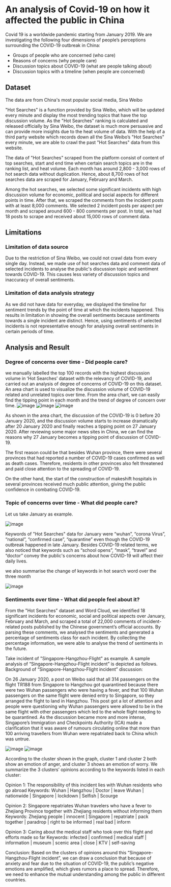# An analysis of Covid-19 on how it affected the public in China

Covid 19 is a worldwide pandemic starting from January 2019. 
We are investigating the following four dimensions of people’s
perceptions surrounding the COVID-19 outbreak in China:
- Groups of people who are concerned (who care)
- Reasons of concerns (why people care)
- Discussion topics about COVID-19 (what are people talking about)
- Discussion topics with a timeline (when people are concerned)

## Dataset
The data are from China's most popular social media, Sina Weibo

"Hot Searches" is a function provided by Sina Weibo, which will be updated every minute and display the most trending topics that have the top discussion volume. As the "Hot Searches" ranking is calculated and released officially by Sina Weibo, the dataset is much more persuasive and can provide more insights due to the heat volume of data. With the help of a third party website which records down all the Sina Weibo’s "Hot Searches" every minute, we are able to crawl the past "Hot Searches" data from this website.

The data of "Hot Searches" scraped from the platform consist of content of top searches, start and end time when certain search topics are in the ranking list, and heat volume. Each month has around 2,800 - 3,000 rows of hot search data without duplication. Hence, about 8,700 rows of hot searches data are scraped for January, February and March.

Among the hot searches, we selected some significant incidents with high discussion volume for economic, political and social aspects for different points in time. After that, we scraped the comments from the incident posts with at least 8,000 comments. We selected 2 incident posts per aspect per month and scraped around 600 - 800 comments per post. In total, we had 18 posts to scrape and received about 15,000 rows of comment data.

## Limitations
### Limitation of data source
Due to the restriction of Sina Weibo, we could not crawl data from every single day. Instead, we made use of hot searches data and comment data of selected incidents to analyse the public's discussion topic and sentiment towards COVID-19. This causes less variety of discussion topics and inaccuracy of overall sentiments.

### Limitation of data analysis strategy
As we did not have data for everyday, we displayed the timeline for sentiment trends by the point of time at which the incidents happened. This results in limitation in showing the overall sentiments because sentiments towards a single incident are distinct. Hence, using sentiments of selected incidents is not representative enough for analysing overall sentiments in certain periods of time.

## Analysis and Result
### Degree of concerns over time - Did people care?
we manually labelled the top 100 records with the highest discussion volume in ‘Hot Searches’ dataset with the relevancy of COVID-19, and carried out an analysis of degree of concerns of COVID-19 on this dataset. An area chart is used to visualize the discussion volume of COVID-19 related and unrelated topics over time. From the area chart, we can easily find the tipping point in each month and the trend of degree of concern over time.
![image](https://github.com/Zhengnannn/MyProject/blob/main/img/monthly%20search%20words.JPG)
![image](https://github.com/Zhengnannn/MyProject/blob/main/img/feb_search%20words.JPG)
![image](https://github.com/Zhengnannn/MyProject/blob/main/img/mar_search%20words.JPG)

As shown in the area chart, the discussion of the COVID-19 is 0 before 20 January 2020, and the discussion volume starts to increase dramatically after 20 January 2020 and finally reaches a tipping point on 27 January 2020. After reviewing some major news sites in China, we can find the reasons why 27 January becomes a tipping point of discussion of COVID-19.

The first reason could be that besides Wuhan province, there were several provinces that had reported a number of COVID-19 cases confirmed as well as death cases. Therefore, residents in other provinces also felt threatened and paid close attention to the spreading of COVID-19.

On the other hand, the start of the construction of makeshift hospitals in several provinces received much public attention, giving the public confidence in combating COVID-19.

### Topic of concerns over time - What did people care?

Let us take January as example.

![image](https://github.com/Zhengnannn/MyProject/blob/main/img/wordcloud.JPG)

Keywords of "Hot Searches" data for January were “wuhan”, “corona Virus”, “national”, “confirmed case”, “quarantine” even though the COVID-19 outbreak happened in late January. Besides COVID-19 related terms, we also noticed that keywords such as “school opens”, “mask”, “travel” and “doctor” convey the public's concerns about how COVID-19 will affect their daily lives.

we also summarise the change of keywords in hot search word over the three month

![image](https://github.com/Zhengnannn/MyProject/blob/main/img/keyword_change.JPG)

### Sentiments over time - What did people feel about it?

From the "Hot Searches" dataset and Word Cloud, we identified 18 significant incidents for economic, social and political aspects over January, February and March, and scraped a total of 22,000 comments of incident-related posts published by the Chinese government’s official accounts.
By parsing these comments, we analysed the sentiments and generated a percentage of sentiments class for each incident. By collecting the percentage information, we were able to analyse the trend of sentiments in the future.

Take incident of "Singapore-Hangzhou-Flight" as example. A sample analysis of “Singapore-Hangzhou-Flight incident” is depicted as follows.
Background of “Singapore-Hangzhou-Flight incident” discussion:

On 26 January 2020, a post on Weibo said that all 314 passengers on the flight TR188 from Singapore to Hangzhou got quarantined because there were two Wuhan passengers who were having a fever, and that 100 Wuhan passengers on the same flight were denied entry to Singapore, so they arranged the flight to land in Hangzhou. This post got a lot of attention and people were questioning why Wuhan passengers were allowed to be in the same flight with other passengers which led to the whole flight needing to be quarantined. As the discussion became more and more intense, Singapore’s Immigration and Checkpoints Authority (ICA) made a clarification that it was aware of rumours circulating online that more than 100 arriving travellers from Wuhan were repatriated back to China which was untrue.

![image](https://github.com/Zhengnannn/MyProject/blob/main/img/sentiment_piechart.JPG)
![image](https://github.com/Zhengnannn/MyProject/blob/main/img/topic_modelling.JPG)

According to the cluster shown in the graph, cluster 1 and cluster 2 both show an emotion of anger, and cluster 3 shows an emotion of worry.
We summarize the 3 clusters’ opinions according to the keywords listed in each cluster:

Opinion 1: The responsibility of this incident lies with Wuhan residents who go abroad
Keywords: Wuhan | Hangzhou | Doctor | leave Wuhan | nationwide | Singapore | lockdown |
Selfish | Scourge

Opinion 2: Singapore repatriates Wuhan travelers who have a fever to Zhejiang Province together with Zhejiang residents without informing them
Keywords: Zhejiang people | innocent | Singapore | repatriate | pack together | paradrop | right to be informed | real bad | inform

Opinion 3: Caring about the medical staff who took over this flight and efforts made so far
Keywords: infected | confirmed | medical staff | information | museum | scenic area | close |
KTV | self-saving

Conclusion:
Based on the clusters of opinions around this “Singapore-Hangzhou-Flight incident”, we can draw a conclusion that because of anxiety and fear due to the situation of COVID-19,
the public’s negative emotions are amplified, which gives rumors a place to spread. Therefore, we need to enhance the mutual understanding among the public in different countries.
